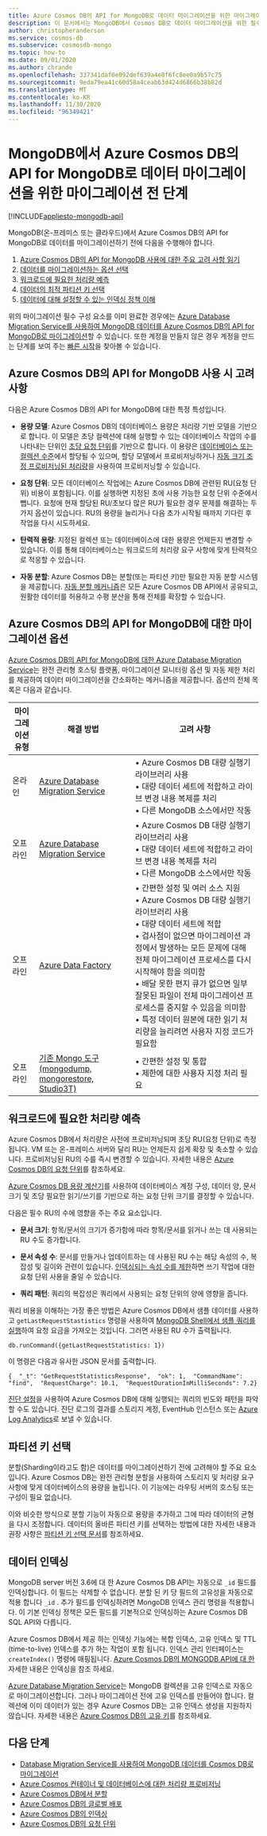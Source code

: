 ```yaml
---
title: Azure Cosmos DB의 API for MongoDB로 데이터 마이그레이션을 위한 마이그레이션 전 단계
description: 이 문서에서는 MongoDB에서 Cosmos DB로 데이터 마이그레이션을 위한 필수 구성 요소에 대한 개요를 제공합니다.
author: christopheranderson
ms.service: cosmos-db
ms.subservice: cosmosdb-mongo
ms.topic: how-to
ms.date: 09/01/2020
ms.author: chrande
ms.openlocfilehash: 337341daf0e092def639a4e8f6fc8ee0a9b57c75
ms.sourcegitcommit: 9eda79ea41c60d58a4ceab63d424d6866b38b82d
ms.translationtype: MT
ms.contentlocale: ko-KR
ms.lasthandoff: 11/30/2020
ms.locfileid: "96349421"
---
```

# <a name="pre-migration-steps-for-data-migrations-from-mongodb-to-azure-cosmos-dbs-api-for-mongodb"></a>MongoDB에서 Azure Cosmos DB의 API for MongoDB로 데이터 마이그레이션을 위한 마이그레이션 전 단계
[!INCLUDE[appliesto-mongodb-api](includes/appliesto-mongodb-api.md)]

MongoDB(온-프레미스 또는 클라우드)에서 Azure Cosmos DB의 API for MongoDB로 데이터를 마이그레이션하기 전에 다음을 수행해야 합니다.

1. [Azure Cosmos DB의 API for MongoDB 사용에 대한 주요 고려 사항 읽기](#considerations)
2. [데이터를 마이그레이션하는 옵션 선택](#options)
3. [워크로드에 필요한 처리량 예측](#estimate-throughput)
4. [데이터의 최적 파티션 키 선택](#partitioning)
5. [데이터에 대해 설정할 수 있는 인덱싱 정책 이해](#indexing)

위의 마이그레이션 필수 구성 요소를 이미 완료한 경우에는 [Azure Database Migration Service를 사용하여 MongoDB 데이터를 Azure Cosmos DB의 API for MongoDB로 마이그레이션](../dms/tutorial-mongodb-cosmos-db.md)할 수 있습니다. 또한 계정을 만들지 않은 경우 계정을 만드는 단계를 보여 주는 [빠른 시작](create-mongodb-dotnet.md)을 찾아볼 수 있습니다.

## <a name="considerations-when-using-azure-cosmos-dbs-api-for-mongodb"></a><a id="considerations"></a>Azure Cosmos DB의 API for MongoDB 사용 시 고려 사항

다음은 Azure Cosmos DB의 API for MongoDB에 대한 특정 특성입니다.

- **용량 모델**: Azure Cosmos DB의 데이터베이스 용량은 처리량 기반 모델을 기반으로 합니다. 이 모델은 초당 컬렉션에 대해 실행할 수 있는 데이터베이스 작업의 수를 나타내는 단위인 [초당 요청 단위](request-units.md)를 기반으로 합니다. 이 용량은 [데이터베이스 또는 컬렉션 수준](set-throughput.md)에서 할당될 수 있으며, 할당 모델에서 프로비저닝하거나 [자동 크기 조정 프로비저닝된 처리량](provision-throughput-autoscale.md)을 사용하여 프로비저닝할 수 있습니다.

- **요청 단위**: 모든 데이터베이스 작업에는 Azure Cosmos DB에 관련된 RU(요청 단위) 비용이 포함됩니다. 이를 실행하면 지정된 초에 사용 가능한 요청 단위 수준에서 뺍니다. 요청에 현재 할당된 RU/초보다 많은 RU가 필요한 경우 문제를 해결하는 두 가지 옵션이 있습니다. RU의 용량을 늘리거나 다음 초가 시작될 때까지 기다린 후 작업을 다시 시도하세요.

- **탄력적 용량**: 지정된 컬렉션 또는 데이터베이스에 대한 용량은 언제든지 변경할 수 있습니다. 이를 통해 데이터베이스는 워크로드의 처리량 요구 사항에 맞게 탄력적으로 적응할 수 있습니다.

- **자동 분할**: Azure Cosmos DB는 분할(또는 파티션 키)만 필요한 자동 분할 시스템을 제공합니다. [자동 분할 메커니즘](partitioning-overview.md)은 모든 Azure Cosmos DB API에서 공유되고, 원활한 데이터를 허용하고 수평 분산을 통해 전체를 확장할 수 있습니다.

## <a name="migration-options-for-azure-cosmos-dbs-api-for-mongodb"></a><a id="options"></a>Azure Cosmos DB의 API for MongoDB에 대한 마이그레이션 옵션

[Azure Cosmos DB의 API for MongoDB에 대한 Azure Database Migration Service](../dms/tutorial-mongodb-cosmos-db.md)는 완전 관리형 호스팅 플랫폼, 마이그레이션 모니터링 옵션 및 자동 제한 처리를 제공하여 데이터 마이그레이션을 간소화하는 메커니즘을 제공합니다. 옵션의 전체 목록은 다음과 같습니다.

|**마이그레이션 유형**|**해결 방법**|**고려 사항**|
|---------|---------|---------|
|온라인|[Azure Database Migration Service](../dms/tutorial-mongodb-cosmos-db-online.md)|&bull; Azure Cosmos DB 대량 실행기 라이브러리 사용 <br/>&bull; 대량 데이터 세트에 적합하고 라이브 변경 내용 복제를 처리 <br/>&bull; 다른 MongoDB 소스에서만 작동|
|오프라인|[Azure Database Migration Service](../dms/tutorial-mongodb-cosmos-db-online.md)|&bull; Azure Cosmos DB 대량 실행기 라이브러리 사용 <br/>&bull; 대량 데이터 세트에 적합하고 라이브 변경 내용 복제를 처리 <br/>&bull; 다른 MongoDB 소스에서만 작동|
|오프라인|[Azure Data Factory](../data-factory/connector-azure-cosmos-db.md)|&bull; 간편한 설정 및 여러 소스 지원 <br/>&bull; Azure Cosmos DB 대량 실행기 라이브러리 사용 <br/>&bull; 대량 데이터 세트에 적합 <br/>&bull; 검사점이 없으면 마이그레이션 과정에서 발생하는 모든 문제에 대해 전체 마이그레이션 프로세스를 다시 시작해야 함을 의미함<br/>&bull; 배달 못한 편지 큐가 없으면 일부 잘못된 파일이 전체 마이그레이션 프로세스를 중지할 수 있음을 의미함 <br/>&bull; 특정 데이터 원본에 대한 읽기 처리량을 늘리려면 사용자 지정 코드가 필요함|
|오프라인|[기존 Mongo 도구(mongodump, mongorestore, Studio3T)](https://azure.microsoft.com/resources/videos/using-mongodb-tools-with-azure-cosmos-db/)|&bull; 간편한 설정 및 통합 <br/>&bull; 제한에 대한 사용자 지정 처리 필요|

## <a name="estimate-the-throughput-need-for-your-workloads"></a><a id="estimate-throughput"></a> 워크로드에 필요한 처리량 예측

Azure Cosmos DB에서 처리량은 사전에 프로비저닝되며 초당 RU(요청 단위)로 측정됩니다. VM 또는 온-프레미스 서버와 달리 RU는 언제든지 쉽게 확장 및 축소할 수 있습니다. 프로비저닝된 RU의 수를 즉시 변경할 수 있습니다. 자세한 내용은 [Azure Cosmos DB의 요청 단위](request-units.md)를 참조하세요.

[Azure Cosmos DB 용량 계산기](https://cosmos.azure.com/capacitycalculator/)를 사용하여 데이터베이스 계정 구성, 데이터 양, 문서 크기 및 초당 필요한 읽기/쓰기를 기반으로 하는 요청 단위 크기를 결정할 수 있습니다.

다음은 필수 RU의 수에 영향을 주는 주요 요소입니다.
- **문서 크기**: 항목/문서의 크기가 증가함에 따라 항목/문서를 읽거나 쓰는 데 사용되는 RU 수도 증가합니다.

- **문서 속성 수**: 문서를 만들거나 업데이트하는 데 사용된 RU 수는 해당 속성의 수, 복잡성 및 길이와 관련이 있습니다. [인덱싱되는 속성 수를 제한](mongodb-indexing.md)하면 쓰기 작업에 대한 요청 단위 사용을 줄일 수 있습니다.

- **쿼리 패턴**: 쿼리의 복잡성은 쿼리에서 사용되는 요청 단위의 양에 영향을 줍니다. 

쿼리 비용을 이해하는 가장 좋은 방법은 Azure Cosmos DB에서 샘플 데이터를 사용하고 `getLastRequestStastistics` 명령을 사용하여 [MongoDB Shell에서 샘플 쿼리를 실행](connect-mongodb-account.md)하여 요청 요금을 가져오는 것입니다. 그러면 사용된 RU 수가 출력됩니다.

`db.runCommand({getLastRequestStatistics: 1})`

이 명령은 다음과 유사한 JSON 문서를 출력합니다.

```{  "_t": "GetRequestStatisticsResponse",  "ok": 1,  "CommandName": "find",  "RequestCharge": 10.1,  "RequestDurationInMilliSeconds": 7.2}```

[진단 설정](cosmosdb-monitor-resource-logs.md)을 사용하여 Azure Cosmos DB에 대해 실행되는 쿼리의 빈도와 패턴을 파악할 수도 있습니다. 진단 로그의 결과를 스토리지 계정, EventHub 인스턴스 또는 [Azure Log Analytics](../azure-monitor/log-query/log-analytics-tutorial.md)로 보낼 수 있습니다.  

## <a name="choose-your-partition-key"></a><a id="partitioning"></a>파티션 키 선택
분할(Sharding이라고도 함)은 데이터를 마이그레이션하기 전에 고려해야 할 주요 요소입니다. Azure Cosmos DB는 완전 관리형 분할을 사용하여 스토리지 및 처리량 요구 사항에 맞게 데이터베이스의 용량을 늘립니다. 이 기능에는 라우팅 서버의 호스팅 또는 구성이 필요 없습니다.   

이와 비슷한 방식으로 분할 기능이 자동으로 용량을 추가하고 그에 따라 데이터의 균형을 다시 조정합니다. 데이터의 올바른 파티션 키를 선택하는 방법에 대한 자세한 내용과 권장 사항은 [파티션 키 선택 문서](partitioning-overview.md#choose-partitionkey)를 참조하세요. 

## <a name="index-your-data"></a><a id="indexing"></a>데이터 인덱싱

MongoDB server 버전 3.6에 대 한 Azure Cosmos DB API는 자동으로 `_id` 필드를 인덱싱합니다. 이 필드는 삭제할 수 없습니다. 분할 된 키 당 필드의 고유성을 자동으로 적용 합니다 `_id` . 추가 필드를 인덱싱하려면 MongoDB 인덱스 관리 명령을 적용합니다. 이 기본 인덱싱 정책은 모든 필드를 기본적으로 인덱싱하는 Azure Cosmos DB SQL API와 다릅니다.

Azure Cosmos DB에서 제공 하는 인덱싱 기능에는 복합 인덱스, 고유 인덱스 및 TTL (time-to-live) 인덱스를 추가 하는 작업이 포함 됩니다. 인덱스 관리 인터페이스는 `createIndex()` 명령에 매핑됩니다. [Azure Cosmos DB의 MONGODB API에 대 한](mongodb-indexing.md)자세한 내용은 인덱싱을 참조 하세요.

[Azure Database Migration Service](../dms/tutorial-mongodb-cosmos-db.md)는 MongoDB 컬렉션을 고유 인덱스로 자동으로 마이그레이션합니다. 그러나 마이그레이션 전에 고유 인덱스를 만들어야 합니다. 컬렉션에 이미 데이터가 있는 경우 Azure Cosmos DB는 고유 인덱스 생성을 지원하지 않습니다. 자세한 내용은 [Azure Cosmos DB의 고유 키](unique-keys.md)를 참조하세요.

## <a name="next-steps"></a>다음 단계
* [Database Migration Service를 사용하여 MongoDB 데이터를 Cosmos DB로 마이그레이션](../dms/tutorial-mongodb-cosmos-db.md) 
* [Azure Cosmos 컨테이너 및 데이터베이스에 대한 처리량 프로비저닝](set-throughput.md)
* [Azure Cosmos DB에서 분할](partitioning-overview.md)
* [Azure Cosmos DB의 글로벌 배포](distribute-data-globally.md)
* [Azure Cosmos DB의 인덱싱](index-overview.md)
* [Azure Cosmos DB의 요청 단위](request-units.md)